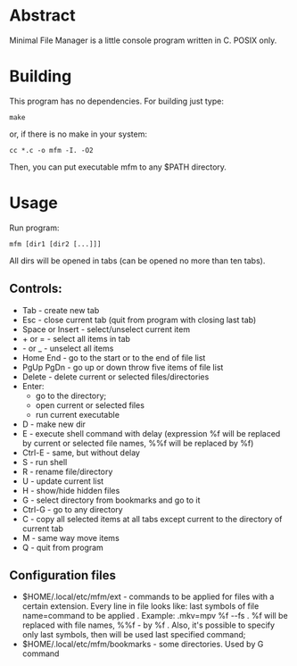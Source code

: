 # Abstract
Minimal File Manager is a little console program written in C. POSIX only.
# Building
This program has no dependencies. For building just type:

    make
or, if there is no make in your system:

    cc *.c -o mfm -I. -O2
Then, you can put executable mfm to any $PATH directory.
# Usage
Run program:

    mfm [dir1 [dir2 [...]]]
All dirs will be opened in tabs (can be opened no more than ten tabs).
## Controls:
* Tab - create new tab
* Esc - close current tab (quit from program with closing last tab)
* Space or Insert - select/unselect current item
* \+ or = - select all items in tab
* \- or _ - unselect all items
* Home End - go to the start or to the end of file list
* PgUp PgDn - go up or down throw five items of file list
* Delete - delete current or selected files/directories
* Enter:
    * go to the directory;
    * open current or selected files
    * run current executable
* D - make new dir
* E - execute shell command with delay (expression %f will be replaced by current or selected file names, %%f will be replaced by %f)
* Ctrl-E - same, but without delay
* S - run shell
* R - rename file/directory
* U - update current list
* H - show/hide hidden files
* G - select directory from bookmarks and go to it
* Ctrl-G - go to any directory
* C - copy all selected items at all tabs except current to the directory of current tab
* M - same way move items
* Q - quit from program

## Configuration files
* $HOME/.local/etc/mfm/ext - commands to be applied for files with a certain extension. Every line in file looks like: last symbols of file name=command to be applied . Example: .mkv=mpv %f --fs . %f will be replaced with file names, %%f - by %f . Also, it's possible to specify only last symbols, then will be used last specified command;
* $HOME/.local/etc/mfm/bookmarks - some directories. Used by G command
